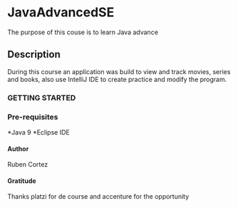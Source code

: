 # JavaAdvancedSE
The purpose of this couse is to learn Java advance

## Description

During this course an application was build to view and track movies, series and books, also use IntelliJ IDE to create practice and modify the program.

### GETTING STARTED

### Pre-requisites

*Java 9
*Eclipse IDE

#### Author

Ruben Cortez
#### Gratitude

Thanks platzi for de course and accenture for the opportunity

